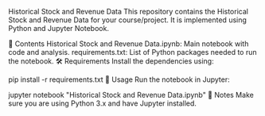 Historical Stock and Revenue Data
This repository contains the Historical Stock and Revenue Data for your course/project. It is implemented using Python and Jupyter Notebook.

📁 Contents
Historical Stock and Revenue Data.ipynb: Main notebook with code and analysis.
requirements.txt: List of Python packages needed to run the notebook.
🛠️ Requirements
Install the dependencies using:

pip install -r requirements.txt
🚀 Usage
Run the notebook in Jupyter:

jupyter notebook "Historical Stock and Revenue Data.ipynb"
📌 Notes
Make sure you are using Python 3.x and have Jupyter installed.
